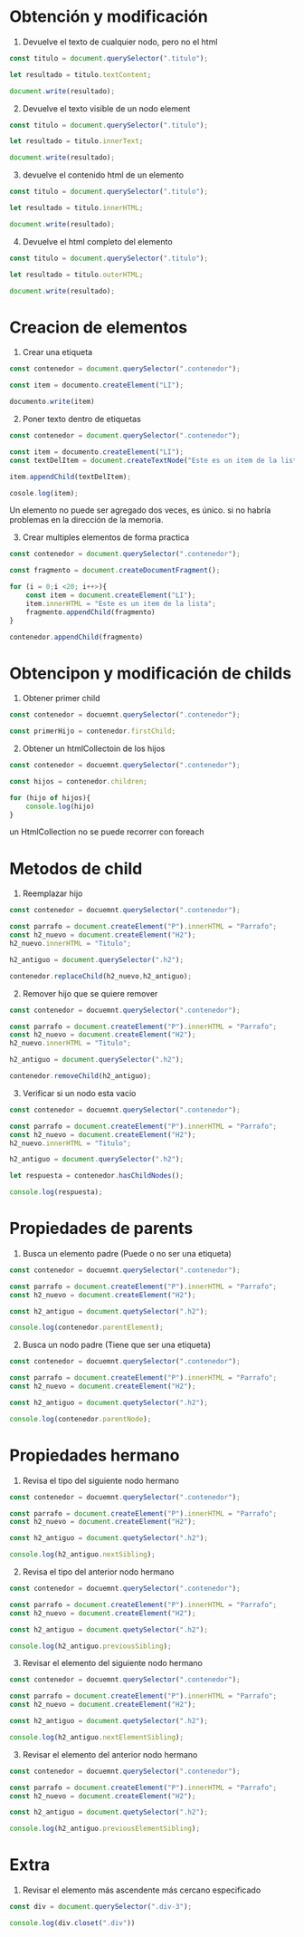 # Obtención y modificación

1. Devuelve el texto de cualquier nodo, pero no el html

```js
const titulo = document.querySelector(".titulo");

let resultado = titulo.textContent;

document.write(resultado);
```

2. Devuelve el texto visible de un nodo element

```js
const titulo = document.querySelector(".titulo");

let resultado = titulo.innerText;

document.write(resultado);
```

3. devuelve el contenido html de un elemento

```js
const titulo = document.querySelector(".titulo");

let resultado = titulo.innerHTML;

document.write(resultado);
```

4. Devuelve el html completo del elemento

```js
const titulo = document.querySelector(".titulo");

let resultado = titulo.outerHTML;

document.write(resultado);
```

# Creacion de elementos

1. Crear una etiqueta

```js
const contenedor = document.querySelector(".contenedor");

const item = documento.createElement("LI");

documento.write(item)
```

2. Poner texto dentro de etiquetas

```js
const contenedor = document.querySelector(".contenedor");

const item = documento.createElement("LI");
const textDelItem = document.createTextNode("Este es un item de la lista");

item.appendChild(textDelItem);

cosole.log(item);
```

Un elemento no puede ser agregado dos veces, es único. si no habría problemas en la dirección de la memoria.

3. Crear multiples elementos de forma practica

```js
const contenedor = document.querySelector(".contenedor");

const fragmento = document.createDocumentFragment();

for (i = 0;i <20; i++>){
    const item = document.createElement("LI");
    item.innerHTML = "Este es un item de la lista";
    fragmento.appendChild(fragmento)
}

contenedor.appendChild(fragmento)
```

# Obtencipon y modificación de childs

1. Obtener primer child

```js
const contenedor = docuemnt.querySelector(".contenedor");

const primerHijo = contenedor.firstChild;
```


2. Obtener un htmlCollectoin de los hijos

```js
const contenedor = docuemnt.querySelector(".contenedor");

const hijos = contenedor.children;

for (hijo of hijos){
    console.log(hijo)
}
```

un HtmlCollection no se puede recorrer con foreach

# Metodos de child

1. Reemplazar hijo 

```js
const contenedor = docuemnt.querySelector(".contenedor");

const parrafo = document.createElement("P").innerHTML = "Parrafo";
const h2_nuevo = document.createElement("H2");
h2_nuevo.innerHTML = "Titulo";

h2_antiguo = document.querySelector(".h2");

contenedor.replaceChild(h2_nuevo,h2_antiguo);
```

2. Remover hijo que se quiere remover

```js
const contenedor = docuemnt.querySelector(".contenedor");

const parrafo = document.createElement("P").innerHTML = "Parrafo";
const h2_nuevo = document.createElement("H2");
h2_nuevo.innerHTML = "Titulo";

h2_antiguo = document.querySelector(".h2");

contenedor.removeChild(h2_antiguo);
```

3. Verificar si un nodo esta vacio 

```js
const contenedor = docuemnt.querySelector(".contenedor");

const parrafo = document.createElement("P").innerHTML = "Parrafo";
const h2_nuevo = document.createElement("H2");
h2_nuevo.innerHTML = "Titulo";

h2_antiguo = document.querySelector(".h2");

let respuesta = contenedor.hasChildNodes();

console.log(respuesta);
```

# Propiedades de parents

1. Busca un elemento padre (Puede o no ser una etiqueta)

```js
const contenedor = docuemnt.querySelector(".contenedor");

const parrafo = document.createElement("P").innerHTML = "Parrafo";
const h2_nuevo = document.createElement("H2");

const h2_antiguo = document.quetySelector(".h2");

console.log(contenedor.parentElement);
```

2. Busca un nodo padre (Tiene que ser una etiqueta)

```js
const contenedor = docuemnt.querySelector(".contenedor");

const parrafo = document.createElement("P").innerHTML = "Parrafo";
const h2_nuevo = document.createElement("H2");

const h2_antiguo = document.quetySelector(".h2");

console.log(contenedor.parentNode);
```

# Propiedades hermano

1. Revisa el tipo del siguiente nodo hermano

```js
const contenedor = docuemnt.querySelector(".contenedor");

const parrafo = document.createElement("P").innerHTML = "Parrafo";
const h2_nuevo = document.createElement("H2");

const h2_antiguo = document.quetySelector(".h2");

console.log(h2_antiguo.nextSibling);
```

2. Revisa el tipo del anterior nodo hermano

```js
const contenedor = docuemnt.querySelector(".contenedor");

const parrafo = document.createElement("P").innerHTML = "Parrafo";
const h2_nuevo = document.createElement("H2");

const h2_antiguo = document.quetySelector(".h2");

console.log(h2_antiguo.previousSibling);
```

3. Revisar el elemento del siguiente nodo hermano

```js
const contenedor = docuemnt.querySelector(".contenedor");

const parrafo = document.createElement("P").innerHTML = "Parrafo";
const h2_nuevo = document.createElement("H2");

const h2_antiguo = document.quetySelector(".h2");

console.log(h2_antiguo.nextElementSibling);
```

3. Revisar el elemento del anterior nodo hermano

```js
const contenedor = docuemnt.querySelector(".contenedor");

const parrafo = document.createElement("P").innerHTML = "Parrafo";
const h2_nuevo = document.createElement("H2");

const h2_antiguo = document.quetySelector(".h2");

console.log(h2_antiguo.previousElementSibling);
```

# Extra

1. Revisar el elemento más ascendente más cercano especificado

```js
const div = document.querySelector(".div-3");

console.log(div.closet(".div"))
```